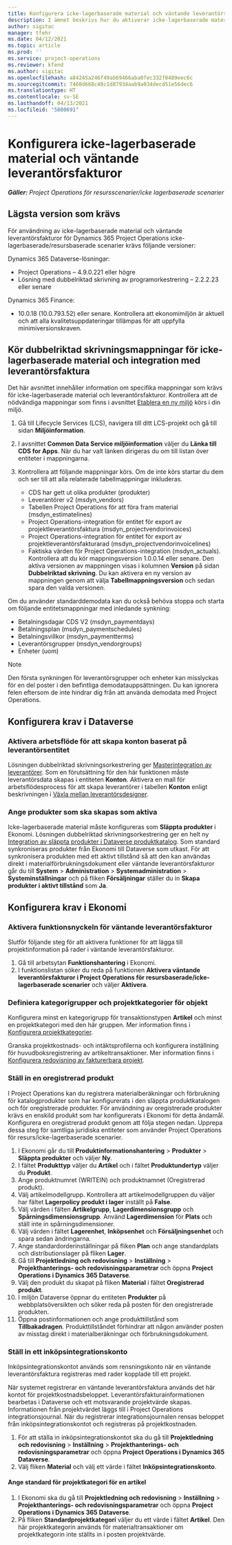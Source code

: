 ```yaml
---
title: Konfigurera icke-lagerbaserade material och väntande leverantörsfakturor
description: I ämnet beskrivs hur du aktiverar icke-lagerbaserade material och väntande leverantörsfakturor.
author: sigitac
manager: tfehr
ms.date: 04/12/2021
ms.topic: article
ms.prod: ''
ms.service: project-operations
ms.reviewer: kfend
ms.author: sigitac
ms.openlocfilehash: a84245a246f49ab69466aba0fec332f0489eec6c
ms.sourcegitcommit: 7468d668c48c1d87934aab9a034decd51e56dec6
ms.translationtype: HT
ms.contentlocale: sv-SE
ms.lasthandoff: 04/13/2021
ms.locfileid: "5880691"
---
```

# <a name="configure-non-stocked-materials-and-pending-vendor-invoices"></a>Konfigurera icke-lagerbaserade material och väntande leverantörsfakturor

_**Gäller:** Project Operations för resursscenarier/icke lagerbaserade scenarier_

## <a name="minimum-version-requirement"></a>Lägsta version som krävs

För användning av icke-lagerbaserade material och väntande leverantörsfakturor för Dynamics 365 Project Operations icke-lagerbaserade/resursbaserade scenarier krävs följande versioner:

Dynamics 365 Dataverse-lösningar:

- Project Operations – 4.9.0.221 eller högre
- Lösning med dubbelriktad skrivning av programorkestrering – 2.2.2.23 eller senare

Dynamics 365 Finance:
- 10.0.18 (10.0.793.52) eller senare. Kontrollera att ekonomimiljön är aktuell och att alla kvalitetsuppdateringar tillämpas för att uppfylla minimiversionskraven.

## <a name="run-dual-write-maps-for-non-stocked-materials-and-vendor-invoice-integration"></a>Kör dubbelriktad skrivningsmappningar för icke-lagerbaserade material och integration med leverantörsfaktura

Det här avsnittet innehåller information om specifika mappningar som krävs för icke-lagerbaserade material och leverantörsfakturor. Kontrollera att de nödvändiga mappningar som finns i avsnittet [Etablera en ny miljö](../environment/resource-provision-new-environment.md#run-project-operations-dual-write-maps) körs i din miljö.

1. Gå till Lifecycle Services (LCS), navigera till ditt LCS-projekt och gå till sidan **Miljöinformation**.
2. I avsnittet **Common Data Service miljöinformation** väljer du **Länka till CDS for Apps**. När du har valt länken dirigeras du om till listan över entiteter i mappningarna.
3. Kontrollera att följande mappningar körs. Om de inte körs startar du dem och ser till att alla relaterade tabellmappningar inkluderas.

    - CDS har gett ut olika produkter (produkter)
    - Leverantörer v2 (msdyn_vendors)
    - Tabellen Project Operations för att föra fram material (msdyn_estimatelines)
    - Project Operations-integration för entitet för export av projektleverantörsfaktura (msdyn_projectvendorinvoices)
    - Project Operations-integration för entitet för export av projektleverantörsfakturarad (msdyn_projectvendorinvoicelines)
    - Faktiska värden för Project Operations-integration (msdyn_actuals). Kontrollera att du kör mappningsversion 1.0.0.14 eller senare. Den aktiva versionen av mappningen visas i kolumnen **Version** på sidan **Dubbelriktad skrivning**. Du kan aktivera en ny version av mappningen genom att välja **Tabellmappningsversion** och sedan spara den valda versionen.

Om du använder standarddemodata kan du också behöva stoppa och starta om följande entitetsmappningar med inledande synkning:
  - Betalningsdagar CDS V2 (msdyn_paymentdays)
  - Betalningsplan (msdyn_paymentschedules)
  - Betalningsvillkor (msdyn_paymentterms)
  - Leverantörsgrupper (msdyn_vendorgroups)
  - Enheter (uom)

> [!NOTE]
> Den första synkningen för leverantörsgrupper och enheter kan misslyckas för en del poster i den befintliga demodatauppsättningen. Du kan ignorera felen eftersom de inte hindrar dig från att använda demodata med Project Operations.

## <a name="configure-prerequisites-in-dataverse"></a>Konfigurera krav i Dataverse

### <a name="activate-workflow-to-create-accounts-based-on-vendor-entity"></a>Aktivera arbetsflöde för att skapa konton baserat på leverantörsentitet

Lösningen dubbelriktad skrivningsorkestrering ger [Masterintegration av leverantörer](https://docs.microsoft.com/dynamics365/fin-ops-core/dev-itpro/data-entities/dual-write/vendor-mapping). Som en förutsättning för den här funktionen måste leverantörsdata skapas i entiteten **Konton**. Aktivera en mall för arbetsflödesprocess för att skapa leverantörer i tabellen **Konton** enligt beskrivningen i [Växla mellan leverantörsdesigner](https://docs.microsoft.com/dynamics365/fin-ops-core/dev-itpro/data-entities/dual-write/vendor-switch#use-the-extended-vendor-design-for-vendors-of-the-organization-type).

### <a name="set-products-to-be-created-as-active"></a>Ange produkter som ska skapas som aktiva

Icke-lagerbaserade material måste konfigureras som **Släppta produkter** i Ekonomi. Lösningen dubbelriktad skrivningsorkestrering ger en helt ny [Integration av släppta produkter i Dataverse produktkatalog](https://docs.microsoft.com/dynamics365/fin-ops-core/dev-itpro/data-entities/dual-write/product-mapping). Som standard synkroniseras produkter från Ekonomi till Dataverse som utkast. För att synkronisera produkten med ett aktivt tillstånd så att den kan användas direkt i materialförbrukningsdokument eller väntande leverantörsfakturor går du till **System** > **Administration** > **Systemadministration** > **Systeminställningar** och på fliken **Försäljningar** ställer du in **Skapa produkter i aktivt tillstånd** som **Ja**.

## <a name="configure-prerequisites-in-finance"></a>Konfigurera krav i Ekonomi

### <a name="enable-the-feature-key-for-pending-vendor-invoices"></a>Aktivera funktionsnyckeln för väntande leverantörsfakturor

Slutför följande steg för att aktivera funktioner för att lägga till projektinformation på rader i väntande leverantörsfakturor.

1. Gå till arbetsytan **Funktionshantering** i Ekonomi.
2. I funktionslistan söker du reda på funktionen **Aktivera väntande leverantörsfakturor i Project Operations för resursbaserade/icke-lagerbaserade scenarier** och väljer **Aktivera**.

### <a name="define-category-groups-and-project-categories-for-items"></a>Definiera kategorigrupper och projektkategorier för objekt

Konfigurera minst en kategorigrupp för transaktionstypen **Artikel** och minst en projektkategori med den här gruppen. Mer information finns i [Konfigurera projektkategorier](../project-accounting/configure-project-categories.md#category-groups).

Granska projektkostnads- och intäktsprofilerna och konfigurera inställning för huvudboksregistrering av artikeltransaktioner. Mer information finns i [Konfigurera redovisning av fakturerbara projekt](../project-accounting/configure-accounting-billable-projects.md).

### <a name="set-up-a-write-in-product"></a>Ställ in en oregistrerad produkt

I Project Operations kan du registrera materialberäkningar och förbrukning för katalogprodukter som har konfigurerats i den släppta produktkatalogen och för oregistrerade produkter. För användning av oregistrerade produkter krävs en enskild produkt som har konfigurerats i Ekonomi för detta ändamål. Konfigurera en oregistrerad produkt genom att följa stegen nedan. Upprepa dessa steg för samtliga juridiska entiteter som använder Project Operations för resurs/icke-lagerbaserade scenarier.

1. I Ekonomi går du till **Produktinformationshantering** > **Produkter** > **Släppta produkter** och väljer **Ny**.
2. I fältet **Produkttyp** väljer du **Artikel** och i fältet **Produktundertyp** väljer du **Produkt**.
3. Ange produktnumret (WRITEIN) och produktnamnet (Oregistrerad produkt).
4. Välj artikelmodellgrupp. Kontrollera att artikelmodellgruppen du väljer har fältet **Lagerpolicy produkt i lager** inställt på **False**.
5. Välj värden i fälten **Artikelgrupp**, **Lagerdimensionsgrupp** och **Spårningsdimensionsgrupp**. Använd **Lagerdimension** för **Plats** och ställ inte in spårningsdimensioner.
6. Välj värden i fältet **Lagerenhet**, **Inköpsenhet** och **Försäljningsenhet** och spara sedan ändringarna.
7. Ange standardorderinställningar på fliken **Plan** och ange standardplats och distributionslager på fliken **Lager**.
8. Gå till **Projektledning och redovisning** > **Inställning** > **Projekthanterings- och redovisningsparametrar** och öppna **Project Operations i Dynamics 365 Dataverse**. 
9. Välj den produkt du skapat på fliken **Material** i fältet **Oregistrerad produkt**.
10. I miljön Dataverse öppnar du entiteten **Produkter** på webbplatsöversikten och söker reda på posten för den oregistrerade produkten. 
11. Öppna postinformationen och ange produkttillstånd som **Tillbakadragen**. Produkttillståndet förhindrar att någon använder posten av misstag direkt i materialberäkningar och förbrukningsdokument.

### <a name="set-up-a-procurement-integration-account"></a>Ställ in ett inköpsintegrationskonto

Inköpsintegrationskontot används som rensningskonto när en väntande leverantörsfaktura registreras med rader kopplade till ett projekt.

När systemet registrerar en väntande leverantörsfaktura används det här kontot för projektkostnadsbeloppet. Leverantörsfakturainformationen bearbetas i Dataverse och ett motsvarande projektvärde skapas. Informationen från projektvärdet läggs till i Project Operations integrationsjournal. När du registrerar integrationsjournalen rensas beloppet från inköpsintegrationskontot och registreras på projektkostnaden.

1. För att ställa in inköpsintegrationskontot ska du gå till **Projektledning och redovisning** > **Inställning** > **Projekthanterings- och redovisningsparametrar** och öppna **Project Operations i Dynamics 365 Dataverse**. 
2. Välj fliken **Material** och välj ett värde i fältet **Inköpsintegrationskonto**.

#### <a name="set-up-project-category-defaults-for-an-item"></a>Ange standard för projektkategori för en artikel

1. I Ekonomi ska du gå till **Projektledning och redovisning** > **Inställning** > **Projekthanterings- och redovisningsparametrar** och öppna **Project Operations i Dynamics 365 Dataverse**. 
2. På fliken **Standardprojektkategori** väljer du ett värde i fältet **Artikel**. Den här projektkategorin används för materialtransaktioner om projektkategorin inte ställts in i posten projektvärde.
